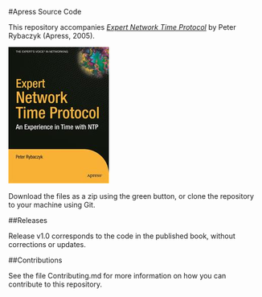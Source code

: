 #Apress Source Code

This repository accompanies [*Expert Network Time Protocol*](http://www.apress.com/9781590594841) by Peter Rybaczyk (Apress, 2005).

![Cover image](9781590594841.jpg)

Download the files as a zip using the green button, or clone the repository to your machine using Git.

##Releases

Release v1.0 corresponds to the code in the published book, without corrections or updates.

##Contributions

See the file Contributing.md for more information on how you can contribute to this repository.
